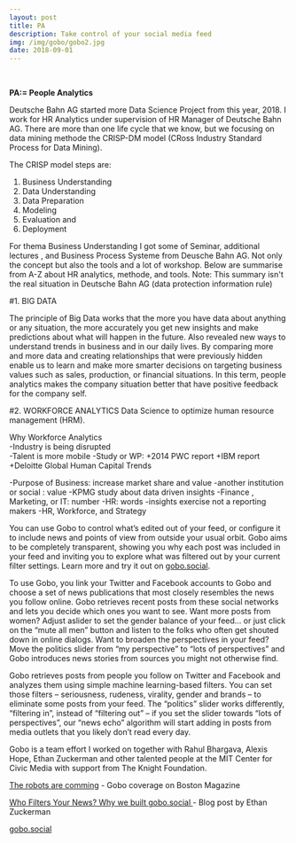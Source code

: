 ```yaml
---
layout: post
title: PA
description: Take control of your social media feed
img: /img/gobo/gobo2.jpg
date: 2018-09-01
---
```


<div class="img_row">
  <a href="{{ site.baseurl }}/img/gobo/gobo1.png"><img class="col two" src="{{ site.baseurl }}/img/gobo/gobo1.png" alt=""></a>
<!--     <a href="{{ site.baseurl }}/img/gobo/gobo3.png"><img class="col one" src="{{ site.baseurl }}/img/gobo/gobo3.png" alt=""></a> -->
      <a href="{{ site.baseurl }}/img/gobo/gobo4.jpg"><img class="col one" src="{{ site.baseurl }}/img/gobo/gobo4.jpg" alt=""></a>
</div>


**PA:= People Analytics**

Deutsche Bahn AG started more Data Science Project from this year, 2018. I work for HR Analytics under supervision of HR Manager of Deutsche Bahn AG. There are more than one life cycle that we know, but we focusing on data mining methode the CRISP-DM model (CRoss Industry Standard Process for Data Mining). 

The CRISP model steps are:
1. Business Understanding
2. Data Understanding
3. Data Preparation
4. Modeling
5. Evaluation and
6. Deployment

For thema Business Understanding I got some of Seminar, additional lectures , and Business Process Systeme from Deusche Bahn AG. 
Not only the concept but also the tools and a lot of workshop. Below are summarise from A-Z about HR analytics, methode, and tools.
Note: This summary isn't the real situation in Deutsche Bahn AG (data protection information rule)

#1. BIG DATA

The principle of Big Data works that the more you have data about anything or any situation, the more accurately you get new insights and make predictions about what will happen in the future. Also revealed new ways to understand trends in business and in our daily lives. By comparing more and more data and creating relationships that were previously hidden enable us to learn and make more smarter decisions on targeting business values such as sales, production, or financial situations. In this term, people analytics makes the company situation better that have positive feedback for the company self.

#2. WORKFORCE ANALYTICS
Data Science to optimize human resource management (HRM).

Why Workforce Analytics
<Br>
-Industry is being disrupted
<Br>
-Talent is more mobile
-Study or WP:
+2014 PWC report
+IBM report
+Deloitte Global Human Capital Trends

-Purpose of Business: increase market share and value
-another institution or social : value
-KPMG study about data driven insights
-Finance , Marketing, or IT: number
-HR: words
-insights exercise not a reporting makers
-HR, Workforce, and Strategy






You can use Gobo to control what’s edited out of your feed, or configure it to include news and points of view from outside your usual orbit. Gobo aims to be completely transparent, showing you why each post was included in your feed and inviting you to explore what was filtered out by your current filter settings.  Learn more and try it out on <a href="https://gobo.social">gobo.social</a>.

To use Gobo, you link your Twitter and Facebook accounts to Gobo and choose a set of news publications that most closely resembles the news you follow online. Gobo retrieves recent posts from these social networks and lets you decide which ones you want to see. Want more posts from women? Adjust aslider to set the gender balance of your feed… or just click on the “mute all men” button and listen to the folks who often get shouted down in online dialogs. Want to broaden the perspectives in your feed? Move the politics slider from “my perspective” to “lots of perspectives” and Gobo introduces news stories from sources you might not otherwise find.

Gobo retrieves posts from people you follow on Twitter and Facebook and analyzes them using simple machine learning-based filters. You can set those filters – seriousness, rudeness, virality, gender and brands – to eliminate some posts from your feed. The “politics” slider works differently, “filtering in”, instead of “filtering out” – if you set the slider towards “lots of perspectives”, our “news echo” algorithm will start adding in posts from media outlets that you likely don’t read every day.

Gobo is a team effort I worked on together with Rahul Bhargava, Alexis Hope, Ethan Zuckerman and other talented people at the MIT Center for Civic Media with support from The Knight Foundation.

<a href="https://www.bostonmagazine.com/news/2017/11/12/ai-research-boston/">The robots are comming</a> - Gobo coverage on Boston Magazine

<a href="http://www.ethanzuckerman.com/blog/2017/11/16/who-filters-your-news-why-we-built-gobo-social/"> Who Filters Your News? Why we built gobo.social </a> - Blog post by Ethan Zuckerman

<a href="https://gobo.social">gobo.social</a>

